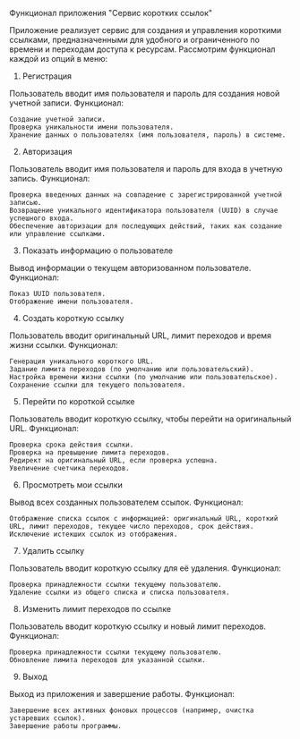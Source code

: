 Функционал приложения "Сервис коротких ссылок"

Приложение реализует сервис для создания и управления короткими ссылками, предназначенными для удобного и ограниченного по времени и переходам доступа к ресурсам. Рассмотрим функционал каждой из опций в меню:
1. Регистрация

Пользователь вводит имя пользователя и пароль для создания новой учетной записи.
Функционал:

    Создание учетной записи.
    Проверка уникальности имени пользователя.
    Хранение данных о пользователях (имя пользователя, пароль) в системе.

2. Авторизация

Пользователь вводит имя пользователя и пароль для входа в учетную запись.
Функционал:

    Проверка введенных данных на совпадение с зарегистрированной учетной записью.
    Возвращение уникального идентификатора пользователя (UUID) в случае успешного входа.
    Обеспечение авторизации для последующих действий, таких как создание или управление ссылками.

3. Показать информацию о пользователе

Вывод информации о текущем авторизованном пользователе.
Функционал:

    Показ UUID пользователя.
    Отображение имени пользователя.

4. Создать короткую ссылку

Пользователь вводит оригинальный URL, лимит переходов и время жизни ссылки.
Функционал:

    Генерация уникального короткого URL.
    Задание лимита переходов (по умолчанию или пользовательский).
    Настройка времени жизни ссылки (по умолчанию или пользовательское).
    Сохранение ссылки для текущего пользователя.

5. Перейти по короткой ссылке

Пользователь вводит короткую ссылку, чтобы перейти на оригинальный URL.
Функционал:

    Проверка срока действия ссылки.
    Проверка на превышение лимита переходов.
    Редирект на оригинальный URL, если проверка успешна.
    Увеличение счетчика переходов.

6. Просмотреть мои ссылки

Вывод всех созданных пользователем ссылок.
Функционал:

    Отображение списка ссылок с информацией: оригинальный URL, короткий URL, лимит переходов, текущее число переходов, срок действия.
    Исключение истекших ссылок из отображения.

7. Удалить ссылку

Пользователь вводит короткую ссылку для её удаления.
Функционал:

    Проверка принадлежности ссылки текущему пользователю.
    Удаление ссылки из общего списка и списка пользователя.

8. Изменить лимит переходов по ссылке

Пользователь вводит короткую ссылку и новый лимит переходов.
Функционал:

    Проверка принадлежности ссылки текущему пользователю.
    Обновление лимита переходов для указанной ссылки.

9. Выход

Выход из приложения и завершение работы.
Функционал:

    Завершение всех активных фоновых процессов (например, очистка устаревших ссылок).
    Завершение работы программы.

